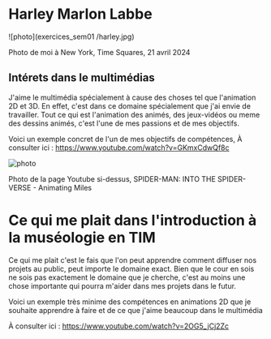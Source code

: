 # Harley Marlon Labbe
![photo](exercices_sem01
/harley.jpg)

Photo de moi à New York, Time Squares, 21 avril 2024


## **Intérets dans le multimédias**
J'aime le multimédia spécialement à cause des choses tel que l'animation 2D et 3D. En effet, c'est dans ce domaine spécialement que j'ai envie de travailler.
Tout ce qui est l'animation des animés, des jeux-vidéos ou meme des dessins animés, c'est l'une de mes passions et de mes objectifs.

Voici un exemple concret de l'un de mes objectifs de compétences,
À consulter ici : https://www.youtube.com/watch?v=GKmxCdwQf8c

![photo]()

Photo de la page Youtube si-dessus, SPIDER-MAN: INTO THE SPIDER-VERSE - Animating Miles

# Ce qui me plait dans l'introduction à la muséologie en TIM
Ce qui me plait c'est le fais que l'on peut apprendre comment diffuser nos projets au public, peut importe le domaine exact. Bien que le cour en sois ne sois pas exactement le domaine que je cherche, c'est au moins une chose importante qui pourra m'aider dans mes projets dans le futur.


Voici un exemple très minime des compétences en animations 2D que je souhaite apprendre à faire et de ce que j'aime beaucoup dans le multimédia

À consulter ici : https://www.youtube.com/watch?v=2OG5_jCj2Zc




